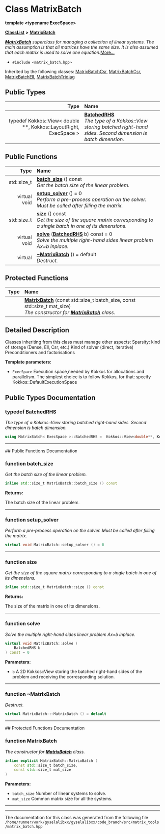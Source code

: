 

# Class MatrixBatch

**template &lt;typename ExecSpace&gt;**



[**ClassList**](annotated.md) **>** [**MatrixBatch**](classMatrixBatch.md)



[_**MatrixBatch**_](classMatrixBatch.md) _superclass for managing a collection of linear systems. The main assumption is that all matrices have the same size. It is also assumed that each matrix is used to solve one equation._[More...](#detailed-description)

* `#include <matrix_batch.hpp>`





Inherited by the following classes: [MatrixBatchCsr](classMatrixBatchCsr.md),  [MatrixBatchCsr](classMatrixBatchCsr.md),  [MatrixBatchEll](classMatrixBatchEll.md),  [MatrixBatchTridiag](classMatrixBatchTridiag.md)












## Public Types

| Type | Name |
| ---: | :--- |
| typedef Kokkos::View&lt; double \*\*, Kokkos::LayoutRight, ExecSpace &gt; | [**BatchedRHS**](#typedef-batchedrhs)  <br>_The type of a Kokkos::View storing batched right-hand sides. Second dimension is batch dimension._  |




















## Public Functions

| Type | Name |
| ---: | :--- |
|  std::size\_t | [**batch\_size**](#function-batch_size) () const<br>_Get the batch size of the linear problem._  |
| virtual void | [**setup\_solver**](#function-setup_solver) () = 0<br>_Perform a pre-process operation on the solver. Must be called after filling the matrix._  |
|  std::size\_t | [**size**](#function-size) () const<br>_Get the size of the square matrix corresponding to a single batch in one of its dimensions._  |
| virtual void | [**solve**](#function-solve) ([**BatchedRHS**](classMatrixBatch.md#typedef-batchedrhs) b) const = 0<br>_Solve the multiple right-hand sides linear problem Ax=b inplace._  |
| virtual  | [**~MatrixBatch**](#function-matrixbatch) () = default<br>_Destruct._  |
























## Protected Functions

| Type | Name |
| ---: | :--- |
|   | [**MatrixBatch**](#function-matrixbatch) (const std::size\_t batch\_size, const std::size\_t mat\_size) <br>_The constructor for_ [_**MatrixBatch**_](classMatrixBatch.md) _class._ |




## Detailed Description


Classes inheriting from this class must manage other aspects: Sparsity: kind of storage (Dense, Ell, Csr, etc.) Kind of solver (direct, iterative) Preconditioners and factorisations




**Template parameters:**


* `ExecSpace` Execution space,needed by Kokkos for allocations and parallelism. The simplest choice is to follow Kokkos, for that: specify Kokkos::DefaultExecutionSpace 




    
## Public Types Documentation




### typedef BatchedRHS 

_The type of a Kokkos::View storing batched right-hand sides. Second dimension is batch dimension._ 
```C++
using MatrixBatch< ExecSpace >::BatchedRHS =  Kokkos::View<double**, Kokkos::LayoutRight, ExecSpace>;
```




<hr>
## Public Functions Documentation




### function batch\_size 

_Get the batch size of the linear problem._ 
```C++
inline std::size_t MatrixBatch::batch_size () const
```





**Returns:**

The batch size of the linear problem. 





        

<hr>



### function setup\_solver 

_Perform a pre-process operation on the solver. Must be called after filling the matrix._ 
```C++
virtual void MatrixBatch::setup_solver () = 0
```




<hr>



### function size 

_Get the size of the square matrix corresponding to a single batch in one of its dimensions._ 
```C++
inline std::size_t MatrixBatch::size () const
```





**Returns:**

The size of the matrix in one of its dimensions. 





        

<hr>



### function solve 

_Solve the multiple right-hand sides linear problem Ax=b inplace._ 
```C++
virtual void MatrixBatch::solve (
    BatchedRHS b
) const = 0
```





**Parameters:**


* `b` A 2D Kokkos::View storing the batched right-hand sides of the problem and receiving the corresponding solution. 




        

<hr>



### function ~MatrixBatch 

_Destruct._ 
```C++
virtual MatrixBatch::~MatrixBatch () = default
```




<hr>
## Protected Functions Documentation




### function MatrixBatch 

_The constructor for_ [_**MatrixBatch**_](classMatrixBatch.md) _class._
```C++
inline explicit MatrixBatch::MatrixBatch (
    const std::size_t batch_size,
    const std::size_t mat_size
) 
```





**Parameters:**


* `batch_size` Number of linear systems to solve. 
* `mat_size` Common matrix size for all the systems. 




        

<hr>

------------------------------
The documentation for this class was generated from the following file `/home/runner/work/gyselalibxx/gyselalibxx/code_branch/src/matrix_tools/matrix_batch.hpp`

